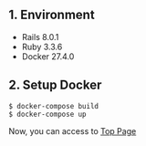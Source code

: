 ## 1. Environment

- Rails 8.0.1
- Ruby 3.3.6
- Docker 27.4.0

## 2. Setup Docker

```command
$ docker-compose build
$ docker-compose up
```

Now, you can access to [Top Page](http://localhost:3000)
